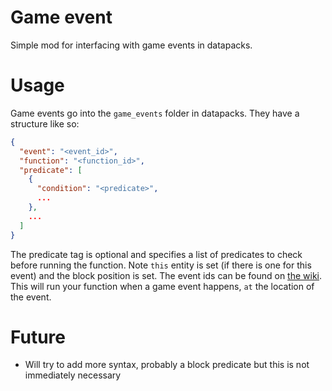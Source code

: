 # Game event
Simple mod for interfacing with game events in datapacks.
# Usage
Game events go into the `game_events` folder in datapacks. They have a structure like so:
```json
{
  "event": "<event_id>",
  "function": "<function_id>",
  "predicate": [
    {
      "condition": "<predicate>",
      ...
    },
    ...
  ]
}
```
The predicate tag is optional and specifies a list of predicates to check before running the function. Note `this` entity is set (if there is one for this event) and the block position is set.
The event ids can be found on [the wiki](https://minecraft.gamepedia.com/Sculk_Sensor#Vibration_frequencies). This will run your function when a game event happens, `at` the location of the event.

# Future
- Will try to add more syntax, probably a block predicate but this is not immediately necessary
